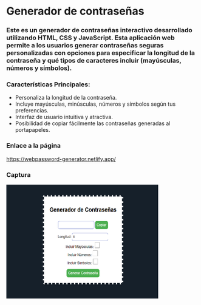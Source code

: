 # Generador de contraseñas

### Este es un generador de contraseñas interactivo desarrollado utilizando HTML, CSS y JavaScript. Esta aplicación web permite a los usuarios generar contraseñas seguras personalizadas con opciones para especificar la longitud de la contraseña y qué tipos de caracteres incluir (mayúsculas, números y símbolos).

### Características Principales:
- Personaliza la longitud de la contraseña.
- Incluye mayúsculas, minúsculas, números y símbolos según tus preferencias.
- Interfaz de usuario intuitiva y atractiva.
- Posibilidad de copiar fácilmente las contraseñas generadas al portapapeles.

### Enlace a la página
https://webpassword-generator.netlify.app/

### Captura
<img src="https://github.com/Nicole-Palomino/generador-contrasenas-python/blob/main/captura-de-pantalla.png" alt="Captura de pantalla" width="400" height="300">
